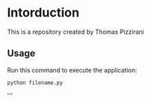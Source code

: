 # Intorduction

This is a repository created by Thomas Pizzirani

## Usage

Run this command to execute the application:

`python filename.py`

'''
